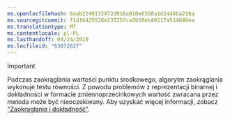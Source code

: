 ```yaml
---
ms.openlocfilehash: 6aab2249132972d016a810e0358a1d2446ba210a
ms.sourcegitcommit: f1d16425528e237257ca3b58eb49217a514849ea
ms.translationtype: MT
ms.contentlocale: pl-PL
ms.lasthandoff: 04/24/2019
ms.locfileid: "63872627"
---
```


> [!IMPORTANT]
>  Podczas zaokrąglania wartości punktu środkowego, algorytm zaokrąglania wykonuje testu równości. Z powodu problemów z reprezentacji binarnej i dokładności w formacie zmiennoprzecinkowych wartość zwracana przez metoda może być nieoczekiwany. Aby uzyskać więcej informacji, zobacz ["Zaokrąglanie i dokładność"](xref:System.Math.Round%2A#rounding-and-precision).

